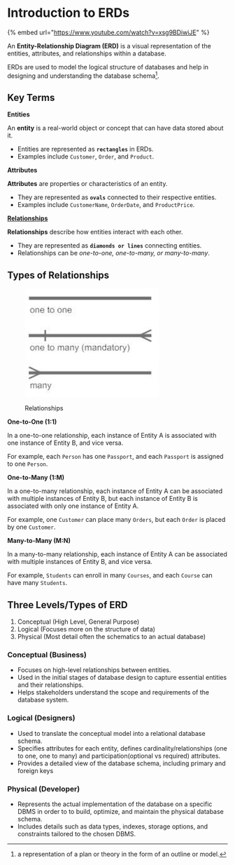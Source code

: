 # Introduction to ERDs

{% embed url="https://www.youtube.com/watch?v=xsg9BDiwiJE" %}

An **Entity-Relationship Diagram (ERD)** is a visual representation of the entities, attributes, and relationships within a database.&#x20;

ERDs are used to model the logical structure of databases and help in designing and understanding the database schema[^1].

## Key Terms

**Entities**

An **entity** is a real-world object or concept that can have data stored about it.&#x20;

* Entities are represented as **`rectangles`** in ERDs.&#x20;
* Examples include `Customer`, `Order`, and `Product`.

**Attributes**

**Attributes** are properties or characteristics of an entity.&#x20;

* They are represented as **`ovals`** connected to their respective entities.&#x20;
* Examples include `CustomerName`, `OrderDate`, and `ProductPrice`.

[**Relationships**](introduction-to-erds.md#types-of-relationships)

**Relationships** describe how entities interact with each other.&#x20;

* They are represented as **`diamonds or lines`** connecting entities.&#x20;
* Relationships can be _one-to-one, one-to-many, or many-to-many_.

## Types of Relationships

<figure><img src="../../.gitbook/assets/image (9).png" alt=""><figcaption><p>Relationships</p></figcaption></figure>

**One-to-One (1:1)**

In a one-to-one relationship, each instance of Entity A is associated with one instance of Entity B, and vice versa.&#x20;

For example, each `Person` has one `Passport`, and each `Passport` is assigned to one `Person`.

**One-to-Many (1:M)**

In a one-to-many relationship, each instance of Entity A can be associated with multiple instances of Entity B, but each instance of Entity B is associated with only one instance of Entity A.&#x20;

For example, one `Customer` can place many `Orders`, but each `Order` is placed by one `Customer`.

**Many-to-Many (M:N)**

In a many-to-many relationship, each instance of Entity A can be associated with multiple instances of Entity B, and vice versa.&#x20;

For example, `Students` can enroll in many `Courses`, and each `Course` can have many `Students`.

## Three Levels/Types of ERD

1. Conceptual (High Level, General Purpose)
2. Logical (Focuses more on the structure of data)
3. Physical (Most detail often the schematics to an actual database)

### Conceptual (Business)

* Focuses on high-level relationships between entities.
* Used in the initial stages of database design to capture essential entities and their relationships.
* Helps stakeholders understand the scope and requirements of the database system.

### Logical (Designers)

* Used to translate the conceptual model into a relational database schema.
* Specifies attributes for each entity, defines cardinality/relationships (one to one, one to many) and participation(optional vs required) attributes.
* Provides a detailed view of the database schema, including primary and foreign keys

### Physical (Developer)

* Represents the actual implementation of the database on a specific DBMS in order to to build, optimize, and maintain the physical database schema.
* Includes details such as data types, indexes, storage options, and constraints tailored to the chosen DBMS.

[^1]: a representation of a plan or theory in the form of an outline or model.
